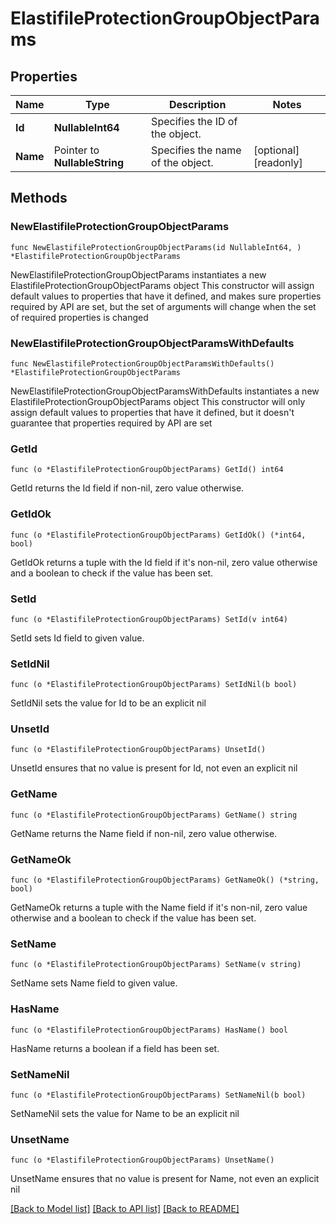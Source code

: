 # ElastifileProtectionGroupObjectParams

## Properties

Name | Type | Description | Notes
------------ | ------------- | ------------- | -------------
**Id** | **NullableInt64** | Specifies the ID of the object. | 
**Name** | Pointer to **NullableString** | Specifies the name of the object. | [optional] [readonly] 

## Methods

### NewElastifileProtectionGroupObjectParams

`func NewElastifileProtectionGroupObjectParams(id NullableInt64, ) *ElastifileProtectionGroupObjectParams`

NewElastifileProtectionGroupObjectParams instantiates a new ElastifileProtectionGroupObjectParams object
This constructor will assign default values to properties that have it defined,
and makes sure properties required by API are set, but the set of arguments
will change when the set of required properties is changed

### NewElastifileProtectionGroupObjectParamsWithDefaults

`func NewElastifileProtectionGroupObjectParamsWithDefaults() *ElastifileProtectionGroupObjectParams`

NewElastifileProtectionGroupObjectParamsWithDefaults instantiates a new ElastifileProtectionGroupObjectParams object
This constructor will only assign default values to properties that have it defined,
but it doesn't guarantee that properties required by API are set

### GetId

`func (o *ElastifileProtectionGroupObjectParams) GetId() int64`

GetId returns the Id field if non-nil, zero value otherwise.

### GetIdOk

`func (o *ElastifileProtectionGroupObjectParams) GetIdOk() (*int64, bool)`

GetIdOk returns a tuple with the Id field if it's non-nil, zero value otherwise
and a boolean to check if the value has been set.

### SetId

`func (o *ElastifileProtectionGroupObjectParams) SetId(v int64)`

SetId sets Id field to given value.


### SetIdNil

`func (o *ElastifileProtectionGroupObjectParams) SetIdNil(b bool)`

 SetIdNil sets the value for Id to be an explicit nil

### UnsetId
`func (o *ElastifileProtectionGroupObjectParams) UnsetId()`

UnsetId ensures that no value is present for Id, not even an explicit nil
### GetName

`func (o *ElastifileProtectionGroupObjectParams) GetName() string`

GetName returns the Name field if non-nil, zero value otherwise.

### GetNameOk

`func (o *ElastifileProtectionGroupObjectParams) GetNameOk() (*string, bool)`

GetNameOk returns a tuple with the Name field if it's non-nil, zero value otherwise
and a boolean to check if the value has been set.

### SetName

`func (o *ElastifileProtectionGroupObjectParams) SetName(v string)`

SetName sets Name field to given value.

### HasName

`func (o *ElastifileProtectionGroupObjectParams) HasName() bool`

HasName returns a boolean if a field has been set.

### SetNameNil

`func (o *ElastifileProtectionGroupObjectParams) SetNameNil(b bool)`

 SetNameNil sets the value for Name to be an explicit nil

### UnsetName
`func (o *ElastifileProtectionGroupObjectParams) UnsetName()`

UnsetName ensures that no value is present for Name, not even an explicit nil

[[Back to Model list]](../README.md#documentation-for-models) [[Back to API list]](../README.md#documentation-for-api-endpoints) [[Back to README]](../README.md)



